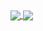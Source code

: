 <a href="https://github.com/satmyx/satmyx">
  <img align="center" src="https://github-readme-stats-84epz4g6d-satmyx.vercel.app/api?username=satmyx&show_icons=true&theme=dark"/>
</a>
<a href="https://github.com/satmyx/satmyx">
  <img align="center" src="https://github-readme-stats-woad-one-36.vercel.app/api/pin/?username=anuraghazra&repo=convoychat" />
</a>
